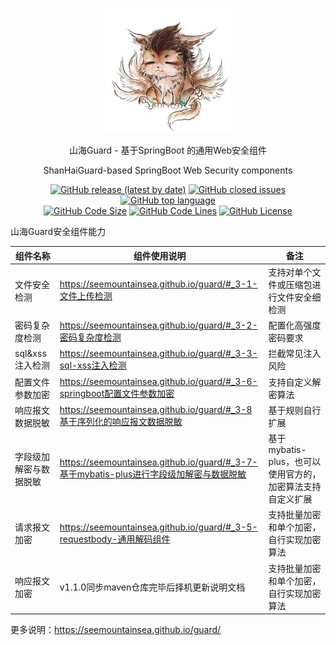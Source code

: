 <div align="center">
  <p>
    <img src="logo.jpg"  height="200px" />
  </p>
  <p>山海Guard - 基于SpringBoot 的通用Web安全组件</p>
  <p>ShanHaiGuard-based SpringBoot Web Security components</p>
  <p>
    <a href="https://github.com/SeeMountainSea/shanhai-guard-spring-boot-starter/releases/latest"><img alt="GitHub release (latest by date)" src="https://img.shields.io/github/v/release/SeeMountainSea/shanhai-guard-spring-boot-starter"/></a>
    <a href="https://github.com/SeeMountainSea/shanhai-guard-spring-boot-starter/issues"><img alt="GitHub closed issues" src="https://img.shields.io/github/issues/SeeMountainSea/shanhai-guard-spring-boot-starter?color=009688"/></a>
    <a href="https://github.com/topics/java"><img alt="GitHub top language" src="https://img.shields.io/github/languages/top/SeeMountainSea/shanhai-guard-spring-boot-starter?color=eb8031"/></a>
    <br>
    <a href="https://github.com/SeeMountainSea/shanhai-guard-spring-boot-starter/find/master"><img alt="GitHub Code Size" src="https://img.shields.io/github/languages/code-size/SeeMountainSea/shanhai-guard-spring-boot-starter?color=795548"/></a>
    <a href="https://github.com/SeeMountainSea/shanhai-guard-spring-boot-starter/find/master"><img alt="GitHub Code Lines" src="https://img.shields.io/tokei/lines/github/SeeMountainSea/shanhai-guard-spring-boot-starter?color=37474F"/></a>
    <a href="https://github.com/SeeMountainSea/shanhai-guard-spring-boot-starter/blob/master/LICENSE"><img alt="GitHub License" src="https://img.shields.io/github/license/SeeMountainSea/shanhai-guard-spring-boot-starter?color=534BAE"/></a>
  </p>
</div>
山海Guard安全组件能力

| 组件名称               | 组件使用说明                                                 | 备注                                                       |
| ---------------------- | ------------------------------------------------------------ | ---------------------------------------------------------- |
| 文件安全检测           | https://seemountainsea.github.io/guard/#_3-1-文件上传检测    | 支持对单个文件或压缩包进行文件安全细检测                   |
| 密码复杂度检测         | https://seemountainsea.github.io/guard/#_3-2-密码复杂度检测  | 配置化高强度密码要求                                       |
| sql&xss注入检测        | https://seemountainsea.github.io/guard/#_3-3-sql-xss注入检测 | 拦截常见注入风险                                           |
| 配置文件参数加密       | https://seemountainsea.github.io/guard/#_3-6-springboot配置文件参数加密 | 支持自定义解密算法                                         |
| 响应报文数据脱敏       | https://seemountainsea.github.io/guard/#_3-8基于序列化的响应报文数据脱敏 | 基于规则自行扩展                                           |
| 字段级加解密与数据脱敏 | https://seemountainsea.github.io/guard/#_3-7-基于mybatis-plus进行字段级加解密与数据脱敏 | 基于mybatis-plus，也可以使用官方的，加密算法支持自定义扩展 |
| 请求报文加密           | https://seemountainsea.github.io/guard/#_3-5-requestbody-通用解码组件 | 支持批量加密和单个加密，自行实现加密算法                   |
| 响应报文加密           | v1.1.0同步maven仓库完毕后择机更新说明文档                    | 支持批量加密和单个加密，自行实现加密算法                   |

更多说明：https://seemountainsea.github.io/guard/
